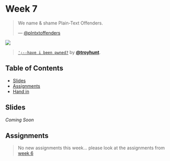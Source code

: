 # Week 7

> We name & shame Plain-Text Offenders.
>
> — [@plntxtoffenders][quote-author]

[![][inspiration-cover]][inspiration-link]

> [`';--have i been pwned?`][inspiration-link] by
> [**@troyhunt**][inspiration-author].


## Table of Contents

*  [Slides](#slides)
*  [Assignments](#assignments)
*  [Hand in](#hand-in)

## Slides

_Coming Soon_

## Assignments

> No new assignments this week... please look at the assignments from [week 6](/week-6.md)


[quote-author]: https://twitter.com/plntxtoffenders?lang=en
[inspiration-cover]: assets/images/pwned.png
[inspiration-link]: https://haveibeenpwned.com/About
[inspiration-author]: https://twitter.com/troyhunt

[issues]: https://github.com/cmda-bt/be-course-20-21/issues/new/choose
[topics]: /topics.md
